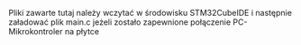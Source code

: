 Pliki zawarte tutaj należy wczytać w środowisku STM32CubeIDE i następnie załadować plik main.c jeżeli zostało zapewnione połączenie PC-Mikrokontroler na płytce
